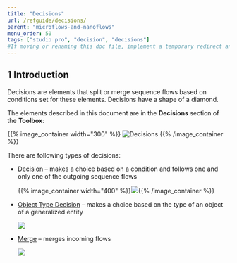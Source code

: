 ```yaml
---
title: "Decisions"
url: /refguide/decisions/
parent: "microflows-and-nanoflows"
menu_order: 50
tags: ["studio pro", "decision", "decisions"]
#If moving or renaming this doc file, implement a temporary redirect and let the respective team know they should update the URL in the product. See Mapping to Products for more details. 
---
```


## 1 Introduction
Decisions are elements that split or merge sequence flows based on conditions set for these elements. Decisions have a shape of a diamond.

The elements described in this document are in the **Decisions** section of the **Toolbox**:

{{% image_container width="300" %}}
![Decisions](/attachments/refguide/modeling/application-logic/microflows-and-nanoflows/decisions/decisions.png)
{{% /image_container %}}

There are following types of decisions:

* [Decision](/refguide/decision/) – makes a choice based on a condition and follows one and only one of the outgoing sequence flows

	{{% image_container width="400" %}}![](/attachments/refguide/modeling/application-logic/microflows-and-nanoflows/decisions/decision-example.png){{% /image_container %}}

* [Object Type Decision](/refguide/object-type-decision/) – makes a choice based on the type of an object of a generalized entity

	![](/attachments/refguide/modeling/application-logic/microflows-and-nanoflows/decisions/object-type-decision.png)

* [Merge](/refguide/merge/) – merges incoming flows 

	![](/attachments/refguide/modeling/application-logic/microflows-and-nanoflows/decisions/merge.png)
